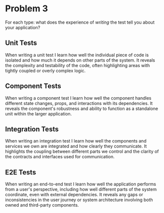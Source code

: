 # Problem 3

For each type: what does the experience of *writing* the test tell you about your application?

## Unit Tests

When writing a unit test I learn how well the individual piece of code is isolated and how much it depends on other parts of the system. It reveals the complexity and testability of the code, often highlighting areas with tightly coupled or overly complex logic.

## Component Tests

When writing a component test I learn how well the component handles different state changes, props, and interactions with its dependencies. It reveals the component's robustness and ability to function as a standalone unit within the larger application.

## Integration Tests

When writing an integration test I learn how well the components and services we own are integrated and how clearly they communicate. It highlights the coupling between different parts we control and the clarity of the contracts and interfaces used for communication.

## E2E Tests

When writing an end-to-end test I learn how well the application performs from a user's perspective, including how well different parts of the system coordinate, even with external dependencies. It reveals any gaps or inconsistencies in the user journey or system architecture involving both owned and third-party components.